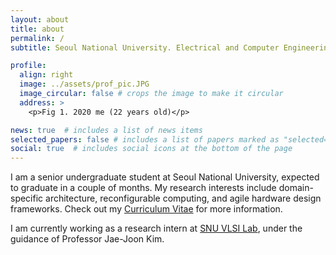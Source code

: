 ```yaml
---
layout: about
title: about
permalink: /
subtitle: Seoul National University. Electrical and Computer Engineering.

profile:
  align: right
  image: ../assets/prof_pic.JPG
  image_circular: false # crops the image to make it circular
  address: >
    <p>Fig 1. 2020 me (22 years old)</p>

news: true  # includes a list of news items
selected_papers: false # includes a list of papers marked as "selected={true}"
social: true  # includes social icons at the bottom of the page
---
```


 <!-- <a href="https://www.youtube.com/watch?v=PLK3pGELbSs">*This is an exciting time to be a graduate student, don’t you think?*</a> -->

I am a senior undergraduate student at Seoul National University, expected to graduate in a couple of months. My research interests include domain-specific architecture, reconfigurable computing, and agile hardware design frameworks. Check out my [Curriculum Vitae](../CV_221206.pdf) for more information.

I am currently working as a research intern at <a href="https://vlsi.snu.ac.kr">SNU VLSI Lab</a>, under the guidance of Professor Jae-Joon Kim.